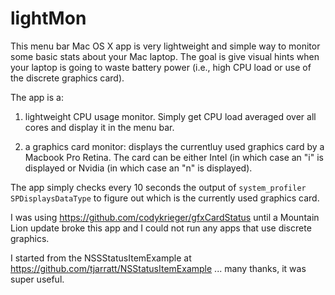 # lightMon

This menu bar Mac OS X app is very lightweight and simple way to monitor some basic stats about your Mac laptop.
The goal is give visual hints when your laptop is going to waste battery power (i.e., high CPU load or use of the discrete graphics card). 

The app is a:

1) lightweight CPU usage monitor. Simply get CPU load averaged over all cores and display it in the menu bar. 

2) a graphics card monitor: displays the currentluy used graphics card by a Macbook Pro Retina. The card can be either Intel (in which case an "i" is displayed or Nvidia (in which case an "n" is displayed).  

The app simply checks every 10 seconds the output of `system_profiler SPDisplaysDataType` to figure out which is the currently used graphics card.

I was using https://github.com/codykrieger/gfxCardStatus until a Mountain Lion update broke this app and I could not run any apps that use discrete graphics.

I started from the NSSStatusItemExample at https://github.com/tjarratt/NSStatusItemExample ... many thanks, it was super useful.

